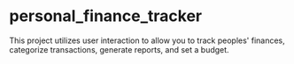 # personal_finance_tracker
This project utilizes user interaction to allow you to track peoples' finances, categorize transactions, generate reports, and set a budget.
